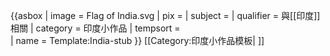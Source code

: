 {{asbox
| image     = Flag of India.svg
| pix       = 
| subject   = 
| qualifier = 與[[印度]]相關
| category  = 印度小作品
| tempsort  =  
| name      = Template:India-stub
}}<noinclude>
[[Category:印度小作品模板| ]]
</noinclude>